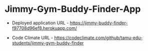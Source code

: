 # Jimmy-Gym-Buddy-Finder-App

* Deployed application URL - https://jimmy-buddy-finder-f97708d96ef8.herokuapp.com/

* Code Climate URL - https://codeclimate.com/github/tamu-edu-students/jimmy-gym-buddy-finder

